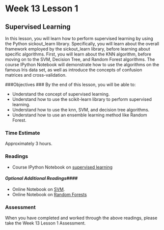# Week 13 Lesson 1 #
## Supervised Learning ##

In this lesson, you will learn how to perform supervised learning by using the Python sickout_learn library. Specifically, you will learn about the overall framework employed by the sickout_learn library, before learning about specific algorithms. First, you will learn about the KNN algorithm, before moving on to the SVM, Decision Tree, and Random Forest algorithms. The course IPython Notebook will demonstrate how to use the algorithms on the famous Iris data set, as well as introduce the concepts of confusion matrices and cross-validation.

###Objectives ###
By the end of this lesson, you will be able to:

- Understand the concept of supervised learning.
- Understand how to use the scikit-learn library to perform supervised learning.
- Understand how to use the knn, SVM, and decision tree algorithms.
- Understand how to use an ensemble learning method like Random Forest.

### Time Estimate ###

Approximately 3 hours.

### Readings ####

- Course IPython Notebook on [supervised learning](notebook/intro2dm.ipynb)

#### *Optional Additional Readings*####

- Online Notebook on [SVM](http://nbviewer.ipython.org/github/jakevdp/sklearn_pycon2015/blob/master/notebooks/03.1-Classification-SVMs.ipynb).
- Online Notebook on [Random Forests](http://nbviewer.ipython.org/github/jakevdp/sklearn_pycon2015/blob/master/notebooks/03.2-Regression-Forests.ipynb)

### Assessment ###

When you have completed and worked through the above readings, please take the Week 13 Lesson 1 Assessment.
